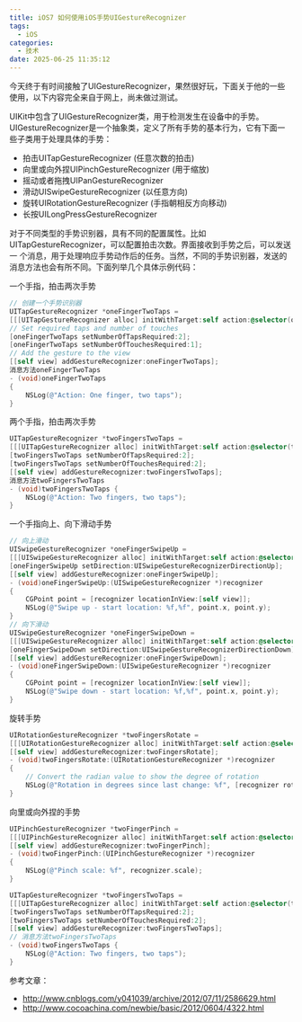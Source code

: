 ```yaml
---
title: iOS7 如何使用iOS手势UIGestureRecognizer
tags:
  - iOS
categories:
  - 技术
date: 2025-06-25 11:35:12
---
```


今天终于有时间接触了UIGestureRecognizer，果然很好玩，下面关于他的一些使用，以下内容完全来自于网上，尚未做过测试。

UIKit中包含了UIGestureRecognizer类，用于检测发生在设备中的手势。UIGestureRecognizer是一个抽象类，定义了所有手势的基本行为，它有下面一些子类用于处理具体的手势：

* 拍击UITapGestureRecognizer (任意次数的拍击)
* 向里或向外捏UIPinchGestureRecognizer (用于缩放)
* 摇动或者拖拽UIPanGestureRecognizer
* 滑动UISwipeGestureRecognizer (以任意方向)
* 旋转UIRotationGestureRecognizer (手指朝相反方向移动)
* 长按UILongPressGestureRecognizer

对于不同类型的手势识别器，具有不同的配置属性。比如UITapGestureRecognizer，可以配置拍击次数。界面接收到手势之后，可以发送一 个消息，用于处理响应手势动作后的任务。当然，不同的手势识别器，发送的消息方法也会有所不同。下面列举几个具体示例代码：

一个手指，拍击两次手势

```objectivec
// 创建一个手势识别器
UITapGestureRecognizer *oneFingerTwoTaps =
[[[UITapGestureRecognizer alloc] initWithTarget:self action:@selector(oneFingerTwoTaps)] autorelease];
// Set required taps and number of touches
[oneFingerTwoTaps setNumberOfTapsRequired:2];
[oneFingerTwoTaps setNumberOfTouchesRequired:1];
// Add the gesture to the view
[[self view] addGestureRecognizer:oneFingerTwoTaps];
消息方法oneFingerTwoTaps
- (void)oneFingerTwoTaps
{
    NSLog(@"Action: One finger, two taps");
}
```

两个手指，拍击两次手势

```objectivec
UITapGestureRecognizer *twoFingersTwoTaps =
[[[UITapGestureRecognizer alloc] initWithTarget:self action:@selector(twoFingersTwoTaps)] autorelease];
[twoFingersTwoTaps setNumberOfTapsRequired:2];
[twoFingersTwoTaps setNumberOfTouchesRequired:2];
[[self view] addGestureRecognizer:twoFingersTwoTaps];
消息方法twoFingersTwoTaps
- (void)twoFingersTwoTaps {
    NSLog(@"Action: Two fingers, two taps");
}
```

一个手指向上、向下滑动手势

```objectivec
// 向上滑动
UISwipeGestureRecognizer *oneFingerSwipeUp =
[[[UISwipeGestureRecognizer alloc] initWithTarget:self action:@selector(oneFingerSwipeUp:)] autorelease];
[oneFingerSwipeUp setDirection:UISwipeGestureRecognizerDirectionUp];
[[self view] addGestureRecognizer:oneFingerSwipeUp];
- (void)oneFingerSwipeUp:(UISwipeGestureRecognizer *)recognizer
{
    CGPoint point = [recognizer locationInView:[self view]];
    NSLog(@"Swipe up - start location: %f,%f", point.x, point.y);
}
// 向下滑动
UISwipeGestureRecognizer *oneFingerSwipeDown =
[[[UISwipeGestureRecognizer alloc] initWithTarget:self action:@selector(oneFingerSwipeDown:)] autorelease];
[oneFingerSwipeDown setDirection:UISwipeGestureRecognizerDirectionDown];
[[self view] addGestureRecognizer:oneFingerSwipeDown];
- (void)oneFingerSwipeDown:(UISwipeGestureRecognizer *)recognizer
{
    CGPoint point = [recognizer locationInView:[self view]];
    NSLog(@"Swipe down - start location: %f,%f", point.x, point.y);
}
```

旋转手势

```objectivec
UIRotationGestureRecognizer *twoFingersRotate =
[[[UIRotationGestureRecognizer alloc] initWithTarget:self action:@selector(twoFingersRotate:)] autorelease];
[[self view] addGestureRecognizer:twoFingersRotate];
- (void)twoFingersRotate:(UIRotationGestureRecognizer *)recognizer
{
    // Convert the radian value to show the degree of rotation
    NSLog(@"Rotation in degrees since last change: %f", [recognizer rotation] * (180 / M_PI));
}
```

向里或向外捏的手势

```objectivec
UIPinchGestureRecognizer *twoFingerPinch =
[[[UIPinchGestureRecognizer alloc] initWithTarget:self action:@selector(twoFingerPinch:)] autorelease];
[[self view] addGestureRecognizer:twoFingerPinch];
- (void)twoFingerPinch:(UIPinchGestureRecognizer *)recognizer
{
    NSLog(@"Pinch scale: %f", recognizer.scale);
}
```

```objectivec
UITapGestureRecognizer *twoFingersTwoTaps =
[[[UITapGestureRecognizer alloc] initWithTarget:self action:@selector(twoFingersTwoTaps)] autorelease];
[twoFingersTwoTaps setNumberOfTapsRequired:2];
[twoFingersTwoTaps setNumberOfTouchesRequired:2];
[[self view] addGestureRecognizer:twoFingersTwoTaps];
// 消息方法twoFingersTwoTaps
- (void)twoFingersTwoTaps {
    NSLog(@"Action: Two fingers, two taps");
}
```

参考文章：

* <http://www.cnblogs.com/y041039/archive/2012/07/11/2586629.html>
* <http://www.cocoachina.com/newbie/basic/2012/0604/4322.html>

